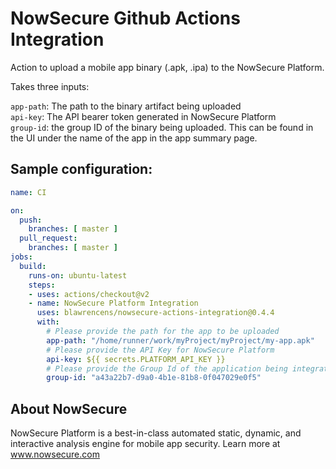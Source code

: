 # NowSecure Github Actions Integration

Action to upload a mobile app binary (.apk, .ipa) to the NowSecure Platform.

Takes three inputs:

`app-path`: The path to the binary artifact being uploaded  
`api-key`: The API bearer token generated in NowSecure Platform  
`group-id`: the group ID of the binary being uploaded. This can be found in the UI under the name of the app in the app summary page. 


## Sample configuration:

```yaml
name: CI

on:
  push:
    branches: [ master ]
  pull_request:
    branches: [ master ]
jobs:
  build:
    runs-on: ubuntu-latest
    steps:
    - uses: actions/checkout@v2
    - name: NowSecure Platform Integration
      uses: blawrencens/nowsecure-actions-integration@0.4.4
      with:
        # Please provide the path for the app to be uploaded
        app-path: "/home/runner/work/myProject/myProject/my-app.apk"
        # Please provide the API Key for NowSecure Platform
        api-key: ${{ secrets.PLATFORM_API_KEY }}
        # Please provide the Group Id of the application being integrated
        group-id: "a43a22b7-d9a0-4b1e-81b8-0f047029e0f5"
```

## About NowSecure

NowSecure Platform is a best-in-class automated static, dynamic, and interactive analysis engine for mobile app security. Learn more at www.nowsecure.com